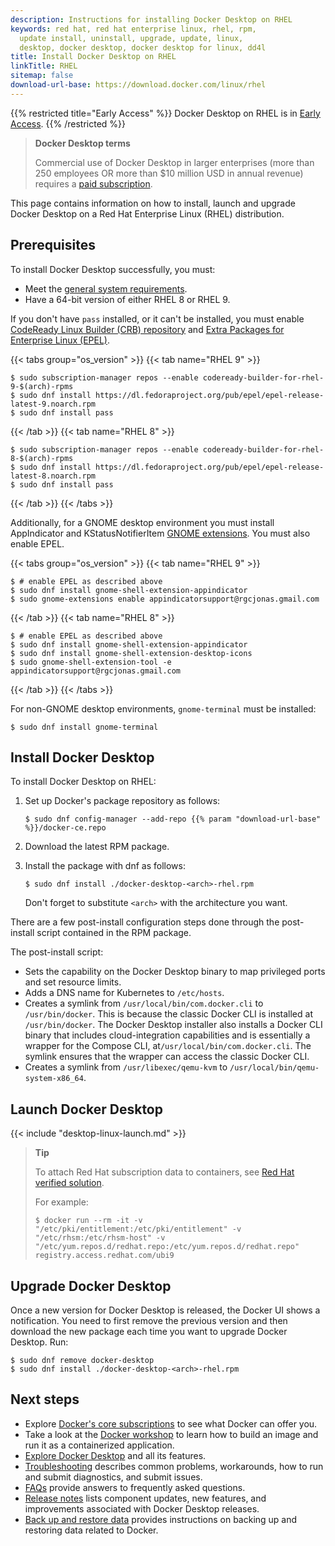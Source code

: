 ```yaml
---
description: Instructions for installing Docker Desktop on RHEL
keywords: red hat, red hat enterprise linux, rhel, rpm,
  update install, uninstall, upgrade, update, linux,
  desktop, docker desktop, docker desktop for linux, dd4l
title: Install Docker Desktop on RHEL
linkTitle: RHEL
sitemap: false
download-url-base: https://download.docker.com/linux/rhel
---
```


{{% restricted title="Early Access" %}}
Docker Desktop on RHEL is in [Early Access](/manuals/release-lifecycle.md).
{{% /restricted %}}

> **Docker Desktop terms**
>
> Commercial use of Docker Desktop in larger enterprises (more than 250
> employees OR more than $10 million USD in annual revenue) requires a [paid
> subscription](https://www.docker.com/pricing/).

This page contains information on how to install, launch and upgrade Docker Desktop on a Red Hat Enterprise Linux (RHEL) distribution.

## Prerequisites

To install Docker Desktop successfully, you must:

- Meet the [general system requirements](_index.md#general-system-requirements).
- Have a 64-bit version of either RHEL 8 or RHEL 9.

If you don't have `pass` installed, or it can't be installed, you must enable
[CodeReady Linux Builder (CRB) repository](https://access.redhat.com/articles/4348511)
and
[Extra Packages for Enterprise Linux (EPEL)](https://docs.fedoraproject.org/en-US/epel/).

   {{< tabs group="os_version" >}}
   {{< tab name="RHEL 9" >}}
```console
$ sudo subscription-manager repos --enable codeready-builder-for-rhel-9-$(arch)-rpms
$ sudo dnf install https://dl.fedoraproject.org/pub/epel/epel-release-latest-9.noarch.rpm
$ sudo dnf install pass
```

   {{< /tab >}}
   {{< tab name="RHEL 8" >}}
```console
$ sudo subscription-manager repos --enable codeready-builder-for-rhel-8-$(arch)-rpms
$ sudo dnf install https://dl.fedoraproject.org/pub/epel/epel-release-latest-8.noarch.rpm
$ sudo dnf install pass
```

   {{< /tab >}}
   {{< /tabs >}}

Additionally, for a GNOME desktop environment you must install AppIndicator and KStatusNotifierItem [GNOME extensions](https://extensions.gnome.org/extension/615/appindicator-support/). You must also enable EPEL.

   {{< tabs group="os_version" >}}
   {{< tab name="RHEL 9" >}}
```console
$ # enable EPEL as described above
$ sudo dnf install gnome-shell-extension-appindicator
$ sudo gnome-extensions enable appindicatorsupport@rgcjonas.gmail.com
```

   {{< /tab >}}
   {{< tab name="RHEL 8" >}}
```console
$ # enable EPEL as described above
$ sudo dnf install gnome-shell-extension-appindicator
$ sudo dnf install gnome-shell-extension-desktop-icons
$ sudo gnome-shell-extension-tool -e appindicatorsupport@rgcjonas.gmail.com
```

   {{< /tab >}}
   {{< /tabs >}}

For non-GNOME desktop environments, `gnome-terminal` must be installed:

```console
$ sudo dnf install gnome-terminal
```

## Install Docker Desktop

To install Docker Desktop on RHEL:

1. Set up Docker's package repository as follows:

   ```console
   $ sudo dnf config-manager --add-repo {{% param "download-url-base" %}}/docker-ce.repo
   ```

2. Download the latest RPM package.

3. Install the package with dnf as follows:

   ```console
   $ sudo dnf install ./docker-desktop-<arch>-rhel.rpm
   ```

   Don't forget to substitute `<arch>` with the architecture you want.

There are a few post-install configuration steps done through the post-install script contained in the RPM package.

The post-install script:

- Sets the capability on the Docker Desktop binary to map privileged ports and set resource limits.
- Adds a DNS name for Kubernetes to `/etc/hosts`.
- Creates a symlink from `/usr/local/bin/com.docker.cli` to `/usr/bin/docker`.
  This is because the classic Docker CLI is installed at `/usr/bin/docker`. The Docker Desktop installer also installs a Docker CLI binary that includes cloud-integration capabilities and is essentially a wrapper for the Compose CLI, at`/usr/local/bin/com.docker.cli`. The symlink ensures that the wrapper can access the classic Docker CLI. 
- Creates a symlink from `/usr/libexec/qemu-kvm` to `/usr/local/bin/qemu-system-x86_64`.

## Launch Docker Desktop

{{< include "desktop-linux-launch.md" >}}

>**Tip**
>
> To attach Red Hat subscription data to containers, see [Red Hat verified solution](https://access.redhat.com/solutions/5870841).
>
> For example:
> ```console
> $ docker run --rm -it -v "/etc/pki/entitlement:/etc/pki/entitlement" -v "/etc/rhsm:/etc/rhsm-host" -v "/etc/yum.repos.d/redhat.repo:/etc/yum.repos.d/redhat.repo" registry.access.redhat.com/ubi9
> ```

## Upgrade Docker Desktop

Once a new version for Docker Desktop is released, the Docker UI shows a notification.
You need to first remove the previous version and then download the new package each time you want to upgrade Docker Desktop. Run:

```console
$ sudo dnf remove docker-desktop
$ sudo dnf install ./docker-desktop-<arch>-rhel.rpm
```

## Next steps

- Explore [Docker's core subscriptions](https://www.docker.com/pricing/) to see what Docker can offer you.
- Take a look at the [Docker workshop](/get-started/workshop/_index.md) to learn how to build an image and run it as a containerized application.
- [Explore Docker Desktop](/manuals/desktop/use-desktop/_index.md) and all its features.
- [Troubleshooting](/manuals/desktop/troubleshoot/_index.md) describes common problems, workarounds, how to run and submit diagnostics, and submit issues.
- [FAQs](/manuals/desktop/faqs/general.md) provide answers to frequently asked questions.
- [Release notes](/manuals/desktop/release-notes.md) lists component updates, new features, and improvements associated with Docker Desktop releases.
- [Back up and restore data](/manuals/desktop/backup-and-restore.md) provides instructions
  on backing up and restoring data related to Docker.

